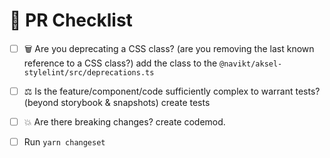 # :memo: PR Checklist

- [ ] :wastebasket: Are you deprecating a CSS class? (are you removing the last known reference to a CSS class?) add the class to the `@navikt/aksel-stylelint/src/deprecations.ts`

- [ ] :balance_scale: Is the feature/component/code sufficiently complex to warrant tests? (beyond storybook & snapshots) create tests

- [ ] :boom: Are there breaking changes? create codemod.

- [ ] Run `yarn changeset`
